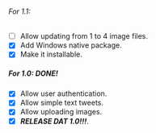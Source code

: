 ###### For 1.1:

- [ ] Allow updating from 1 to 4 image files.
- [x] Add Windows native package.
- [x] Make it installable.

##### For 1.0: DONE!

- [x] Allow user authentication.
- [x] Allow simple text tweets.
- [x] Allow uploading images.
- [x] ***RELEASE DAT 1.0!!!***.
